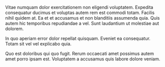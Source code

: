 Vitae numquam dolor exercitationem non eligendi voluptatem. Expedita consequatur ducimus et voluptas autem rem est commodi totam. Facilis nihil quidem at. Ea et et accusamus et non blanditiis assumenda quia. Quis autem hic temporibus repudiandae a vel. Sunt laudantium ut molestiae aut dolorem.
 In quo aperiam error dolor repellat quisquam. Eveniet ea consequatur. Totam sit vel vel explicabo quia.
 Quo est doloribus qui quo fugit. Rerum occaecati amet possimus autem amet porro ipsam est. Voluptatem a accusamus quis labore dolore veniam.